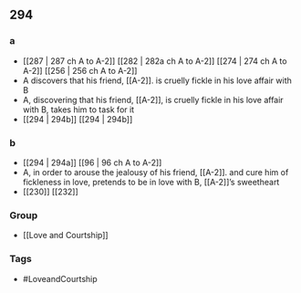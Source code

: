 ## 294
### a
- [[287 | 287 ch A to A-2]] [[282 | 282a ch A to A-2]] [[274 | 274 ch A to A-2]] [[256 | 256 ch A to A-2]] 
- A discovers that his friend, [[A-2]]. is cruelly fickle in his love affair with B
- A, discovering that his friend, [[A-2]], is cruelly fickle in his love affair with B, takes him to task for it
- [[294 | 294b]] [[294 | 294b]] 

### b
- [[294 | 294a]] [[96 | 96 ch A to A-2]] 
- A, in order to arouse the jealousy of his friend, [[A-2]]. and cure him of fickleness in love, pretends to be in love with B, [[A-2]]’s sweetheart
- [[230]] [[232]] 


### Group
- [[Love and Courtship]]

### Tags
- #LoveandCourtship


